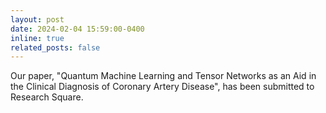 ```yaml
---
layout: post
date: 2024-02-04 15:59:00-0400
inline: true
related_posts: false
---
```


Our paper, "Quantum Machine Learning and Tensor Networks as an Aid in the Clinical Diagnosis of Coronary Artery Disease", has been submitted to Research Square.
